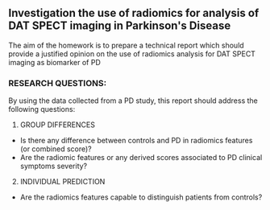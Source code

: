 ## Investigation the use of radiomics for analysis of DAT SPECT imaging in Parkinson's Disease

The aim of the homework is to prepare a technical report which should provide a justified opinion on the use of radiomics analysis for DAT SPECT imaging as biomarker of PD
### RESEARCH QUESTIONS:
By using the data collected from a PD study, this report should address the following questions:
1. GROUP DIFFERENCES
- Is there any difference between controls and PD in radiomics features (or combined score)?
- Are the radiomic features or any derived scores associated to PD clinical symptoms severity?
2. INDIVIDUAL PREDICTION
- Are the radiomics features capable to distinguish patients from controls?
